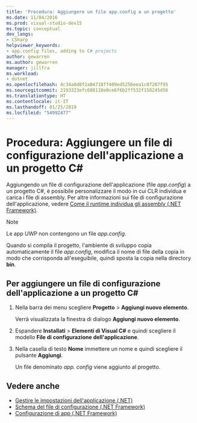 ```yaml
---
title: 'Procedura: Aggiungere un file app.config a un progetto'
ms.date: 11/04/2016
ms.prod: visual-studio-dev15
ms.topic: conceptual
dev_langs:
- CSharp
helpviewer_keywords:
- app.config files, adding to C# projects
author: gewarren
ms.author: gewarren
manager: jillfra
ms.workload:
- dotnet
ms.openlocfilehash: 4c34a0d8f2a04718ff409ed5256eea1c07287f95
ms.sourcegitcommit: 2193323efc608118e0ce6f6b2ff532f158245d56
ms.translationtype: HT
ms.contentlocale: it-IT
ms.lasthandoff: 01/25/2019
ms.locfileid: "54992477"
---
```

# <a name="how-to-add-an-application-configuration-file-to-a-c-project"></a>Procedura: Aggiungere un file di configurazione dell'applicazione a un progetto C#

Aggiungendo un file di configurazione dell'applicazione (file *app.config*) a un progetto C#, è possibile personalizzare il modo in cui CLR individua e carica i file di assembly. Per altre informazioni sui file di configurazione dell'applicazione, vedere [Come il runtime individua gli assembly (.NET Framework)](/dotnet/framework/deployment/how-the-runtime-locates-assemblies).

> [!NOTE]
> Le app UWP non contengono un file *app.config*.

Quando si compila il progetto, l'ambiente di sviluppo copia automaticamente il file *app.config*, modifica il nome di file della copia in modo che corrisponda all'eseguibile, quindi sposta la copia nella directory **bin**.

## <a name="to-add-an-application-configuration-file-to-a-c-project"></a>Per aggiungere un file di configurazione dell'applicazione a un progetto C#

1. Nella barra dei menu scegliere **Progetto** > **Aggiungi nuovo elemento**.

     Verrà visualizzata la finestra di dialogo **Aggiungi nuovo elemento**.

1. Espandere **Installati** > **Elementi di Visual C#** e quindi scegliere il modello **File di configurazione dell'applicazione**.

1. Nella casella di testo **Nome** immettere un nome e quindi scegliere il pulsante **Aggiungi**.

     Un file denominato *app. config* viene aggiunto al progetto.

## <a name="see-also"></a>Vedere anche

- [Gestire le impostazioni dell'applicazione (.NET)](../ide/managing-application-settings-dotnet.md)
- [Schema del file di configurazione (.NET Framework)](/dotnet/framework/configure-apps/file-schema/index)
- [Configurazione di app (.NET Framework)](/dotnet/framework/configure-apps/index)